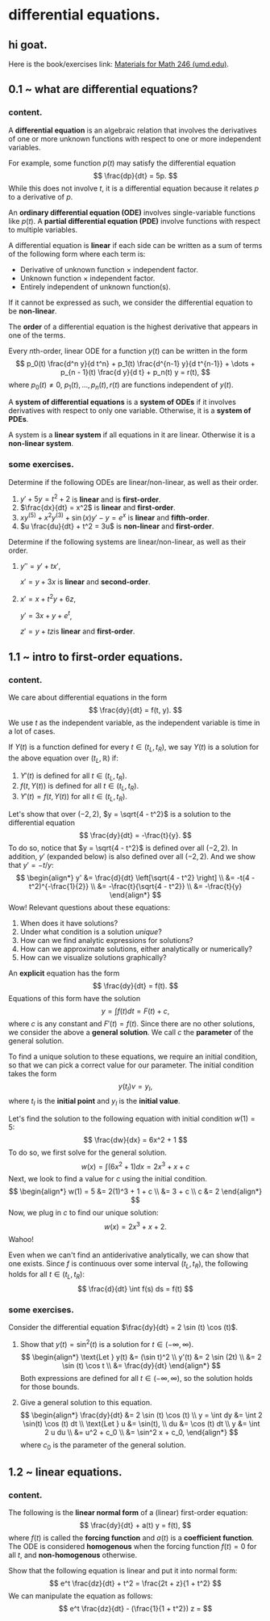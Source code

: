 # differential equations.

## hi goat.

Here is the book/exercises link: [Materials for Math 246 (umd.edu)](https://courses.math.umd.edu/math246/NODE/2223F/).

## 0.1 ~ what are differential equations?

### content.

A **differential equation** is an algebraic relation that involves the derivatives of one or more unknown functions with respect to one or more independent variables.

For example, some function $p(t)$​ may satisfy the differential equation
$$
\frac{dp}{dt} = 5p.
$$
While this does not involve $t$, it is a differential equation because it relates $p$ to a derivative of $p$.

An **ordinary differential equation (ODE)** involves single-variable functions like $p(t)$​. A **partial differential equation (PDE)** involve functions with respect to multiple variables.

A differential equation is **linear** if each side can be written as a sum of terms of the following form where each term is:

- Derivative of unknown function $\times$ independent factor.
- Unknown function $\times$ independent factor.
- Entirely independent of unknown function(s).

If it cannot be expressed as such, we consider the differential equation to be **non-linear**.

The **order** of a differential equation is the highest derivative that appears in one of the terms.

Every $n$th-order, linear ODE for a function $y(t)$ can be written in the form 
$$
p_0(t) \frac{d^n y}{d t^n} + p_1(t) \frac{d^{n-1} y}{d t^{n-1}} + \dots + p_{n - 1}(t) \frac{d y}{d t} + p_n(t) y = r(t),
$$
where $p_0(t) \neq 0$, $p_1(t), \dots, p_n(t), r(t)$ are functions independent of $y(t)$.

A **system of differential equations** is a **system of ODEs** if it involves derivatives with respect to only one variable. Otherwise, it is a **system of PDEs**.

A system is a **linear system** if all equations in it are linear. Otherwise it is a **non-linear system**.

### some exercises.

Determine if the following ODEs are linear/non-linear, as well as their order.

1. $y' + 5y = t^2 + 2$ is **linear** and is **first-order**.
2. $\frac{dx}{dt} = x^2$ is **linear** and **first-order**.
3. $xy^{(5)} + x^2 y^{(3)} + \sin(x) y' - y = e^x$ is **linear** and **fifth-order**.
4. $u \frac{du}{dt} + t^2 = 3u$​ is **non-linear** and **first-order**.

Determine if the following systems are linear/non-linear, as well as their order.

1. $y'' = y' + tx'$,

   $x' = y + 3x$ is **linear** and **second-order**.

2. $x' = x + t^2 y + 6z$,

   $y' = 3x + y + e^t$,

   $z' = y + tz$​ is **linear** and **first-order**.

## 1.1 ~ intro to first-order equations.

### content.

We care about differential equations in the form
$$
\frac{dy}{dt} = f(t, y).
$$
We use $t$ as the independent variable, as the independent variable is time in a lot of cases.

If $Y(t)$ is a function defined for every $t \in (t_L, t_R)$, we say $Y(t)$ is a solution for the above equation over $(t_L, \mathbb{R})$ if:

1. $Y'(t)$ is defined for all $t \in (t_L, t_R)$.
2. $f(t, Y(t))$ is defined for all $t \in (t_L, t_R)$.
3. $Y'(t) = f(t, Y(t))$ for all $t \in (t_L, t_R)$.

Let's show that over $(-2, 2)$, $y = \sqrt{4 - t^2}$​ is a solution to the differential equation
$$
\frac{dy}{dt} = -\frac{t}{y}.
$$
To do so, notice that $y = \sqrt{4 - t^2}$ is defined over all $(-2, 2)$. In addition, $y'$ (expanded below) is also defined over all $(-2, 2)$. And we show that $y' = -t / y$:
$$
\begin{align*}
	y'
		&= \frac{d}{dt} \left[\sqrt{4 - t^2} \right] \\
    	&= -t(4 - t^2)^{-\frac{1}{2}} \\
    	&= -\frac{t}{\sqrt{4 - t^2}} \\
    	&= -\frac{t}{y}
\end{align*}
$$
Wow! Relevant questions about these equations:

1. When does it have solutions?
2. Under what condition is a solution *unique*?
3. How can we find analytic expressions for solutions?
4. How can we approximate solutions, either analytically or numerically?
5. How can we visualize solutions graphically?

An **explicit** equation has the form
$$
\frac{dy}{dt} = f(t).
$$
Equations of this form have the solution
$$
y = \int f(t) dt = F(t) + c,
$$
where $c$ is any constant and $F'(t) = f(t)$. Since there are no other solutions, we consider the above a **general solution**. We call $c$ the **parameter** of the general solution.

To find a unique solution to these equations, we require an initial condition, so that we can pick a correct value for our parameter. The initial condition takes the form
$$
y(t_I)v= y_I,
$$
where $t_I$ is the **initial point** and $y_I$​ is the **initial value**.

Let's find the solution to the following equation with initial condition $w(1) = 5$:
$$
\frac{dw}{dx} = 6x^2 + 1
$$
To do so, we first solve for the general solution.
$$
w(x) = \int (6x^2 + 1) dx = 2x^3 + x + c
$$
Next, we look to find a value for $c$ using the initial condition.
$$
\begin{align*}
	w(1) = 5 
		&= 2(1)^3 + 1 + c \\
		&= 3 + c \\
    c &= 2
\end{align*}
$$
Now, we plug in $c$ to find our unique solution:
$$
w(x) = 2x^3 + x + 2.
$$
Wahoo!

Even when we can't find an antiderivative analytically, we can show that one exists. Since $f$ is continuous over some interval $(t_L, t_R)$, the following holds for all $t \in (t_L, t_R)$:
$$
\frac{d}{dt} \int f(s) ds = f(t)
$$

### some exercises.

Consider the differential equation $\frac{dy}{dt} = 2 \sin (t) \cos (t)$.

1. Show that $y(t) = \sin^2 (t)$ is a solution for $t \in (- \infty, \infty)$​.
   $$
   \begin{align*}
   	\text{Let } y(t) &= (\sin t)^2 \\
   	y'(t) &= 2 \sin (2t) \\
   		&= 2 \sin (t) \cos t \\
   		&= \frac{dy}{dt}
   \end{align*}
   $$
   Both expressions are defined for all $t \in (-\infty, \infty)$, so the solution holds for those bounds.

2. Give a general solution to this equation.
   $$
   \begin{align*}
   	\frac{dy}{dt} &= 2 \sin (t) \cos (t) \\
   	y = \int dy &= \int 2 \sin(t) \cos (t) dt \\
   	\text{Let } u &= \sin(t), \\
   	du &= \cos (t) dt \\
   	y &= \int 2 u du \\
   		&= u^2 + c_0 \\
   		&= \sin^2 x + c_0,
   \end{align*}
   $$
   where $c_0$ is the parameter of the general solution.

## 1.2 ~ linear equations.

### content.

The following is the **linear normal form** of a (linear) first-order equation:
$$
\frac{dy}{dt} + a(t) y = f(t),
$$
where $f(t)$ is called the **forcing function** and $a(t)$ is a **coefficient function**. The ODE is considered **homogenous** when the forcing function $f(t) = 0$ for all $t$, and **non-homogenous** otherwise.

Show that the following equation is linear and put it into normal form:
$$
e^t \frac{dz}{dt} + t^2 = \frac{2t + z}{1 + t^2}
$$
We can manipulate the equation as follows:
$$
e^t \frac{dz}{dt} - (\frac{1}{1 + t^2}) z =
$$
